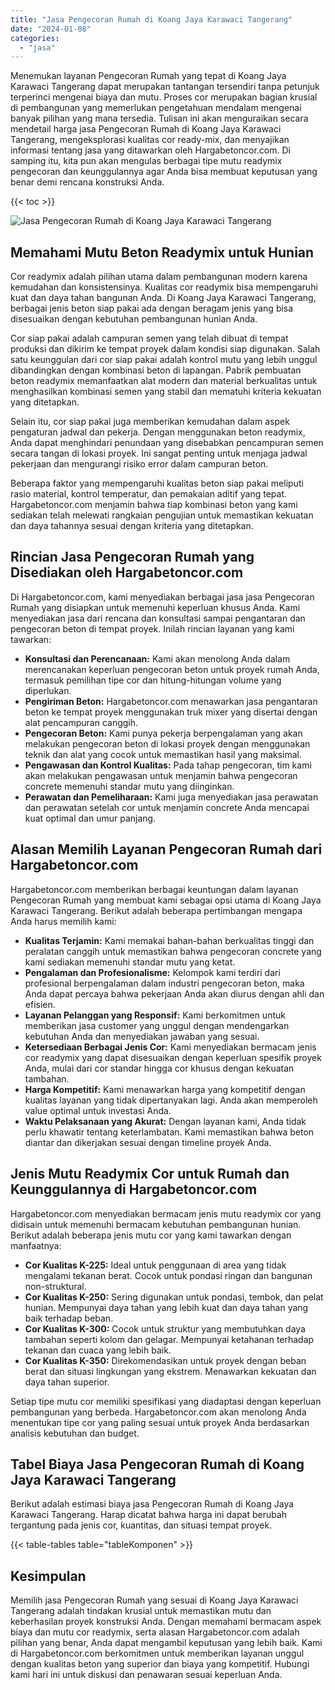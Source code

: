 ```yaml
---
title: "Jasa Pengecoran Rumah di Koang Jaya Karawaci Tangerang"
date: "2024-01-08"
categories: 
  - "jasa"
---
```



Menemukan layanan Pengecoran Rumah yang tepat di Koang Jaya Karawaci Tangerang dapat merupakan tantangan tersendiri tanpa petunjuk terperinci mengenai biaya dan mutu. Proses cor merupakan bagian krusial di pembangunan yang memerlukan pengetahuan mendalam mengenai banyak pilihan yang mana tersedia. Tulisan ini akan menguraikan secara mendetail harga jasa Pengecoran Rumah di Koang Jaya Karawaci Tangerang, mengeksplorasi kualitas cor ready-mix, dan menyajikan informasi tentang jasa yang ditawarkan oleh Hargabetoncor.com. Di samping itu, kita pun akan mengulas berbagai tipe mutu readymix pengecoran dan keunggulannya agar Anda bisa membuat keputusan yang benar demi rencana konstruksi Anda.

{{< toc >}}

![Jasa Pengecoran Rumah di Koang Jaya Karawaci Tangerang](https://hargareadymixid.github.io/hbc/readymix-hbc%20(39).png)

## Memahami Mutu Beton Readymix untuk Hunian

Cor readymix adalah pilihan utama dalam pembangunan modern karena kemudahan dan konsistensinya. Kualitas cor readymix bisa mempengaruhi kuat dan daya tahan bangunan Anda. Di Koang Jaya Karawaci Tangerang, berbagai jenis beton siap pakai ada dengan beragam jenis yang bisa disesuaikan dengan kebutuhan pembangunan hunian Anda.

Cor siap pakai adalah campuran semen yang telah dibuat di tempat produksi dan dikirim ke tempat proyek dalam kondisi siap digunakan. Salah satu keunggulan dari cor siap pakai adalah kontrol mutu yang lebih unggul dibandingkan dengan kombinasi beton di lapangan. Pabrik pembuatan beton readymix memanfaatkan alat modern dan material berkualitas untuk menghasilkan kombinasi semen yang stabil dan mematuhi kriteria kekuatan yang ditetapkan.

Selain itu, cor siap pakai juga memberikan kemudahan dalam aspek pengaturan jadwal dan pekerja. Dengan menggunakan beton readymix, Anda dapat menghindari penundaan yang disebabkan pencampuran semen secara tangan di lokasi proyek. Ini sangat penting untuk menjaga jadwal pekerjaan dan mengurangi risiko error dalam campuran beton.

Beberapa faktor yang mempengaruhi kualitas beton siap pakai meliputi rasio material, kontrol temperatur, dan pemakaian aditif yang tepat. Hargabetoncor.com menjamin bahwa tiap kombinasi beton yang kami sediakan telah melewati rangkaian pengujian untuk memastikan kekuatan dan daya tahannya sesuai dengan kriteria yang ditetapkan.

## Rincian Jasa Pengecoran Rumah yang Disediakan oleh Hargabetoncor.com

Di Hargabetoncor.com, kami menyediakan berbagai jasa jasa Pengecoran Rumah yang disiapkan untuk memenuhi keperluan khusus Anda. Kami menyediakan jasa dari rencana dan konsultasi sampai pengantaran dan pengecoran beton di tempat proyek. Inilah rincian layanan yang kami tawarkan:

- **Konsultasi dan Perencanaan:** Kami akan menolong Anda dalam merencanakan keperluan pengecoran beton untuk proyek rumah Anda, termasuk pemilihan tipe cor dan hitung-hitungan volume yang diperlukan.
- **Pengiriman Beton:** Hargabetoncor.com menawarkan jasa pengantaran beton ke tempat proyek menggunakan truk mixer yang disertai dengan alat pencampuran canggih.
- **Pengecoran Beton:** Kami punya pekerja berpengalaman yang akan melakukan pengecoran beton di lokasi proyek dengan menggunakan teknik dan alat yang cocok untuk memastikan hasil yang maksimal.
- **Pengawasan dan Kontrol Kualitas:** Pada tahap pengecoran, tim kami akan melakukan pengawasan untuk menjamin bahwa pengecoran concrete memenuhi standar mutu yang diinginkan.
- **Perawatan dan Pemeliharaan:** Kami juga menyediakan jasa perawatan dan perawatan setelah cor untuk menjamin concrete Anda mencapai kuat optimal dan umur panjang.

## Alasan Memilih Layanan Pengecoran Rumah dari Hargabetoncor.com

Hargabetoncor.com memberikan berbagai keuntungan dalam layanan Pengecoran Rumah yang membuat kami sebagai opsi utama di Koang Jaya Karawaci Tangerang. Berikut adalah beberapa pertimbangan mengapa Anda harus memilih kami:

- **Kualitas Terjamin:** Kami memakai bahan-bahan berkualitas tinggi dan peralatan canggih untuk memastikan bahwa pengecoran concrete yang kami sediakan memenuhi standar mutu yang ketat.
- **Pengalaman dan Profesionalisme:** Kelompok kami terdiri dari profesional berpengalaman dalam industri pengecoran beton, maka Anda dapat percaya bahwa pekerjaan Anda akan diurus dengan ahli dan efisien.
- **Layanan Pelanggan yang Responsif:** Kami berkomitmen untuk memberikan jasa customer yang unggul dengan mendengarkan kebutuhan Anda dan menyediakan jawaban yang sesuai.
- **Ketersediaan Berbagai Jenis Cor:** Kami menyediakan bermacam jenis cor readymix yang dapat disesuaikan dengan keperluan spesifik proyek Anda, mulai dari cor standar hingga cor khusus dengan kekuatan tambahan.
- **Harga Kompetitif:** Kami menawarkan harga yang kompetitif dengan kualitas layanan yang tidak dipertanyakan lagi. Anda akan memperoleh value optimal untuk investasi Anda.
- **Waktu Pelaksanaan yang Akurat:** Dengan layanan kami, Anda tidak perlu khawatir tentang keterlambatan. Kami memastikan bahwa beton diantar dan dikerjakan sesuai dengan timeline proyek Anda.

## Jenis Mutu Readymix Cor untuk Rumah dan Keunggulannya di Hargabetoncor.com

Hargabetoncor.com menyediakan bermacam jenis mutu readymix cor yang didisain untuk memenuhi bermacam kebutuhan pembangunan hunian. Berikut adalah beberapa jenis mutu cor yang kami tawarkan dengan manfaatnya:

- **Cor Kualitas K-225:** Ideal untuk penggunaan di area yang tidak mengalami tekanan berat. Cocok untuk pondasi ringan dan bangunan non-struktural.
- **Cor Kualitas K-250:** Sering digunakan untuk pondasi, tembok, dan pelat hunian. Mempunyai daya tahan yang lebih kuat dan daya tahan yang baik terhadap beban.
- **Cor Kualitas K-300:** Cocok untuk struktur yang membutuhkan daya tambahan seperti kolom dan gelagar. Mempunyai ketahanan terhadap tekanan dan cuaca yang lebih baik.
- **Cor Kualitas K-350:** Direkomendasikan untuk proyek dengan beban berat dan situasi lingkungan yang ekstrem. Menawarkan kekuatan dan daya tahan superior.

Setiap tipe mutu cor memiliki spesifikasi yang diadaptasi dengan keperluan pembangunan yang berbeda. Hargabetoncor.com akan menolong Anda menentukan tipe cor yang paling sesuai untuk proyek Anda berdasarkan analisis kebutuhan dan budget.

## Tabel Biaya Jasa Pengecoran Rumah di Koang Jaya Karawaci Tangerang

Berikut adalah estimasi biaya jasa Pengecoran Rumah di Koang Jaya Karawaci Tangerang. Harap dicatat bahwa harga ini dapat berubah tergantung pada jenis cor, kuantitas, dan situasi tempat proyek.

{{< table-tables table="tableKomponen" >}}

## Kesimpulan

Memilih jasa Pengecoran Rumah yang sesuai di Koang Jaya Karawaci Tangerang adalah tindakan krusial untuk memastikan mutu dan keberhasilan proyek konstruksi Anda. Dengan memahami bermacam aspek biaya dan mutu cor readymix, serta alasan Hargabetoncor.com adalah pilihan yang benar, Anda dapat mengambil keputusan yang lebih baik. Kami di Hargabetoncor.com berkomitmen untuk memberikan layanan unggul dengan kualitas beton yang superior dan biaya yang kompetitif. Hubungi kami hari ini untuk diskusi dan penawaran sesuai keperluan Anda.
